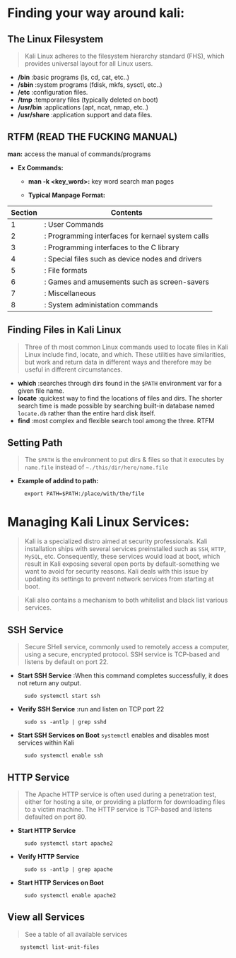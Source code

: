 # **Finding your way around kali:**
## **The Linux Filesystem**
> Kali Linux adheres to the filesystem hierarchy standard (FHS), which 
provides universal layout for all Linux users.

- **/bin** :basic programs (ls, cd, cat, etc..)
- **/sbin** :system programs (fdisk, mkfs, sysctl, etc..)
- **/etc** :configuration files.
- **/tmp** :temporary files (typically deleted on boot)
- **/usr/bin** :applications (apt, ncat, nmap, etc..)
- **/usr/share** :application support and data files.

## **RTFM (READ THE FUCKING MANUAL)**
**man:** access the manual of commands/programs
- **Ex Commands:**
    - **man -k <key_word>:** key word search man pages 
    
    - **Typical Manpage Format:**
    
|**Section**|**Contents**|
|---|---|
|1 |: User Commands|
|2 |: Programming interfaces for kernael system calls|
|3 |: Programming interfaces to the C library|
|4 |: Special files such as device nodes and drivers|
|5 |: File formats|
|6 |: Games and amusements such as screen-savers|
|7 |: Miscellaneous|
|8 |: System administation commands|

## **Finding Files in Kali Linux**
> Three of th most common Linux commands used to locate files in Kali
Linux include find, locate, and which. These utilities have similarities,
but work and return data in different ways and therefore may be useful in
different circumstances.

- **which** :searches through dirs found in the `$PATH` environment var
for a given file name.
- **locate** :quickest way to find the locations of files and dirs.
The shorter search time is made possible by searching built-in database 
named `locate.db` rather than the entire hard disk itself.
- **find** :most complex and flexible search tool among the three. RTFM

## **Setting Path**
> The `$PATH` is the environment to put dirs & files so that it 
executes by `name.file` instead of `~./this/dir/here/name.file`

- **Example of addind to path:**
	
		export PATH=$PATH:/place/with/the/file

# **Managing Kali Linux Services:**
> Kali is a specialized distro aimed at security professionals. Kali 
installation ships with several services preinstalled such as `SSH`, 
`HTTP`, `MySQL`, etc. Consequently, these services would load at
boot, which result in Kali exposing several open ports by default-something 
we want to avoid for security reasons. Kali deals with this issue by 
updating its settings to prevent network services from starting at boot.

> Kali also contains a mechanism to both whitelist and black list
various services.

## **SSH Service**
> Secure SHell service, commonly used to remotely access a computer,
using a secure, encrypted protocol. SSH service is TCP-based and 
listens by default on port 22.

- **Start SSH Service** :When this command completes successfully,
it does not return any output.

		sudo systemctl start ssh

- **Verify SSH Service** :run and listen on TCP port 22

		sudo ss -antlp | grep sshd

- **Start SSH Services on Boot** 
`systemctl` enables and disables most services within Kali

		sudo systemctl enable ssh 

## **HTTP Service**
> The Apache HTTP service is often used during a penetration test, 
either for hosting a site, or providing a platform for downloading files
to a victim machine. The HTTP service is TCP-based and listens defaulted
on port 80.

- **Start HTTP Service** 

		sudo systemctl start apache2

- **Verify HTTP Service**

		sudo ss -antlp | grep apache

- **Start HTTP Services on Boot**

		sudo systemctl enable apache2

## **View all Services**
> See a table of all available services

		systemctl list-unit-files


